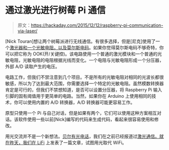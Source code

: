 # 通过激光进行树莓 Pi 通信

> 原文：<https://hackaday.com/2015/12/12/raspberry-pi-communication-via-laser/>

[Nick Touran]想让两个树莓派进行无线通信。有很多选择，但是[尼克]使用了一个[激光器和一个光敏电阻，以及莫尔斯电码](http://www.partofthething.com/thoughts/?p=835)。如果你觉得莫尔斯电码不够奇特，你可以把它称为 OOK(开/关键控)。该电路使用一个普通的激光模块和一个普通的光敏电阻，光敏电阻的电阻根据光线而变化。一个电阻与光敏电阻形成一个分压器，外部 A/D 读取产生的电压。

电路工作，但我们不禁注意到几个项目。不是所有的光敏电阻对相同的光波长都很敏感，所以为了达到最大范围，你需要选择一个特定的光敏电阻。虽然模数转换器肯定是可行的，但我们不禁想知道，是否可以设置分压器，将 Raspberry Pi 输入引脚的固有阈值用于更简单的电路。当然，如果你在 Arduino 上使用相同的技术，你可以使用内置的 A/D 转换器，A/D 转换器可能更容易工作。

原型只使用一个 Pi 与自己对话，但是如果有两个，它们可以使用这种方案相互对话。该软件使用一些以前[Nick]编写的代码来生成代码，看起来很容易使用和修改。

用光交流并不是一个新想法。[贝尔有光电话](http://hackaday.com/2011/06/03/dino-celebrates-the-131st-anniversary-of-the-photophone/)，我们在之前已经报道过[激光通信。就在昨天，我们](http://hackaday.com/2015/07/02/solar-cell-laser-communication-system/)[在 LiFi](http://hackaday.com/2015/12/11/hackaday-explains-li-fi-visible-light-communications/) 上发表了一篇文章，试图用光取代 WiFi。